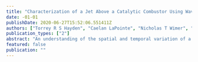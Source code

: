 ```yaml
---
title: "Characterization of a Jet Above a Catalytic Combustor Using Wavelength Modulation Spectroscopy"
date: -01-01
publishDate: 2020-06-27T15:52:06.551411Z
authors: ["Torrey R S Hayden", "Caelan LaPointe", "Nicholas T Wimer", "Jason D Christopher", "Gregory B Rieker"]
publication_types: ["2"]
abstract: "An understanding of the spatial and temporal variation of a non-uniform combustion environment can aid in the optimization of industrial and power production processes. Absorption spectroscopy is often used to quantify temperature and species mole fraction, but is limited to line-of-sight measurements. Without an understanding of the non-uniform flow-field, it is difficult to interpret species mole fraction quantities using standard absorption spectroscopy approaches. We demonstrate a new approach to characterize the species mole fraction by using computational fluid dynamics models to inform the data interpretation through a pathlength weighting function. The technique is demonstrated in a heated buoyant jet above a catalytic combustor, by performing a fine vertical scan and 2D scan of the combustor. The results suggest the path length correction can have a significant impact on the measured values, which may lead to new conclusions."
featured: false
publication: ""
---
```



